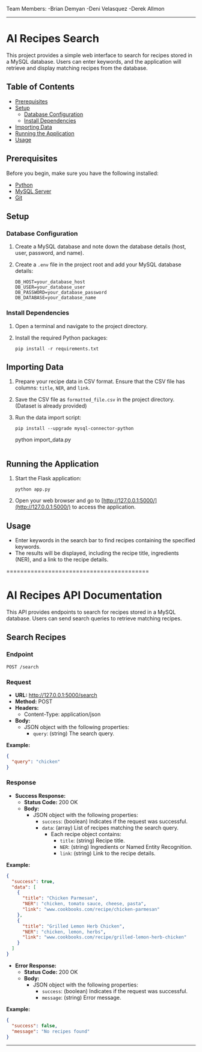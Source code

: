 
Team Members:
-Brian Demyan
-Deni Velasquez
-Derek Allmon

---

# AI Recipes Search

This project provides a simple web interface to search for recipes stored in a MySQL database. Users can enter keywords, and the application will retrieve and display matching recipes from the database.

## Table of Contents

- [Prerequisites](#prerequisites)
- [Setup](#setup)
  - [Database Configuration](#database-configuration)
  - [Install Dependencies](#install-dependencies)
- [Importing Data](#importing-data)
- [Running the Application](#running-the-application)
- [Usage](#usage)

## Prerequisites

Before you begin, make sure you have the following installed:

- [Python](https://www.python.org/)
- [MySQL Server](https://dev.mysql.com/downloads/)
- [Git](https://git-scm.com/)

## Setup

### Database Configuration

1. Create a MySQL database and note down the database details (host, user, password, and name).

2. Create a `.env` file in the project root and add your MySQL database details:

   ```env
   DB_HOST=your_database_host
   DB_USER=your_database_user
   DB_PASSWORD=your_database_password
   DB_DATABASE=your_database_name
   ```

### Install Dependencies

1. Open a terminal and navigate to the project directory.

2. Install the required Python packages:

   ```
   pip install -r requirements.txt
   ```

## Importing Data

1. Prepare your recipe data in CSV format. Ensure that the CSV file has columns: `title`, `NER`, and `link`.

2. Save the CSV file as `formatted_file.csv` in the project directory. (Dataset is already provided)

3. Run the data import script:

   ```
   pip install --upgrade mysql-connector-python
   ```
   python import_data.py
   ```

## Running the Application

1. Start the Flask application:

   ```
   python app.py
   ```

2. Open your web browser and go to [http://127.0.0.1:5000/](http://127.0.0.1:5000/) to access the application.

## Usage

- Enter keywords in the search bar to find recipes containing the specified keywords.
- The results will be displayed, including the recipe title, ingredients (NER), and a link to the recipe details.

=========================================

# AI Recipes API Documentation

This API provides endpoints to search for recipes stored in a MySQL database. Users can send search queries to retrieve matching recipes.

## Search Recipes

### Endpoint

`POST /search`

### Request

- **URL:** http://127.0.0.1:5000/search
- **Method:** POST
- **Headers:**
  - Content-Type: application/json
- **Body:**
  - JSON object with the following properties:
    - `query`: (string) The search query.

**Example:**

```json
{
  "query": "chicken"
}
```

### Response

- **Success Response:**
  - **Status Code:** 200 OK
  - **Body:**
    - JSON object with the following properties:
      - `success`: (boolean) Indicates if the request was successful.
      - `data`: (array) List of recipes matching the search query.
        - Each recipe object contains:
          - `title`: (string) Recipe title.
          - `NER`: (string) Ingredients or Named Entity Recognition.
          - `link`: (string) Link to the recipe details.

**Example:**

```json
{
  "success": true,
  "data": [
    {
      "title": "Chicken Parmesan",
      "NER": "chicken, tomato sauce, cheese, pasta",
      "link": "www.cookbooks.com/recipe/chicken-parmesan"
    },
    {
      "title": "Grilled Lemon Herb Chicken",
      "NER": "chicken, lemon, herbs",
      "link": "www.cookbooks.com/recipe/grilled-lemon-herb-chicken"
    }
  ]
}
```

- **Error Response:**
  - **Status Code:** 200 OK
  - **Body:**
    - JSON object with the following properties:
      - `success`: (boolean) Indicates if the request was successful.
      - `message`: (string) Error message.

**Example:**

```json
{
  "success": false,
  "message": "No recipes found"
}
```

---